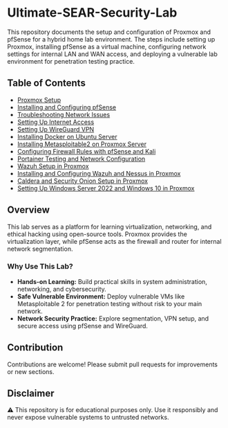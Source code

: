 # Ultimate-SEAR-Security-Lab

This repository documents the setup and configuration of Proxmox and pfSense for a hybrid home lab environment. The steps include setting up Proxmox, installing pfSense as a virtual machine, configuring network settings for internal LAN and WAN access, and deploying a vulnerable lab environment for penetration testing practice.

## Table of Contents
- [Proxmox Setup](docs/Proxmox_Setup.md)
- [Installing and Configuring pfSense](docs/pfSense_Installation.md)
- [Troubleshooting Network Issues](docs/Network_Issues_Fix.md)
- [Setting Up Internet Access](docs/Internet_Access.md)
- [Setting Up WireGuard VPN](docs/WireGuard_VPN_Setup.md)
- [Installing Docker on Ubuntu Server](docs/Ubuntu_Server_Docker_Setup.md)
- [Installing Metasploitable2 on Proxmox Server](docs/Metasploitable2-Proxmox.md)
- [Configuring Firewall Rules with pfSense and Kali](docs/pfSense_Kali_Lab_Setup.md)
- [Portainer Testing and Network Configuration](docs/Portainer%20Testing%20and%20Network%20Configuration.md)
- [Wazuh Setup in Proxmox](docs/Wazuh_Setup_Guide.md)
- [Installing and Configuring Wazuh and Nessus in Proxmox](docs/Wazuh_Nessus_Proxmox_Setup.md)
- [Caldera and Security Onion Setup in Proxmox](docs/Caldera_and_Security_Onion_Setup.md)
- [Setting Up Windows Server 2022 and Windows 10 in Proxmox](docs/Setting_Up_Windows_Server_2022_and_Windows_10.md)

## Overview
This lab serves as a platform for learning virtualization, networking, and ethical hacking using open-source tools. Proxmox provides the virtualization layer, while pfSense acts as the firewall and router for internal network segmentation.

### Why Use This Lab?
- **Hands-on Learning:** Build practical skills in system administration, networking, and cybersecurity.
- **Safe Vulnerable Environment:** Deploy vulnerable VMs like Metasploitable 2 for penetration testing without risk to your main network.
- **Network Security Practice:** Explore segmentation, VPN setup, and secure access using pfSense and WireGuard.

## Contribution
Contributions are welcome! Please submit pull requests for improvements or new sections.

## Disclaimer
⚠️ This repository is for educational purposes only. Use it responsibly and never expose vulnerable systems to untrusted networks.

